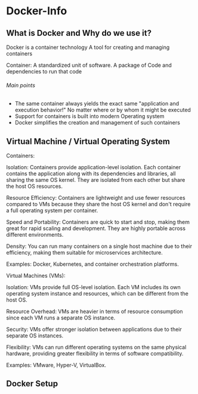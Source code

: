 # Docker-Info

<h2>What is Docker and Why do we use it?</h2>

<p>Docker is a container technology A tool for creating and managing containers </p>
<p>Container: A standardized unit of software. A package of Code and dependencies to run that code</p>

<h6>Main points</h6>
<ul>
  <li>The same container always yields the exact same "application and execution behavior!" No matter where or by whom it might be executed  </li>
  <li>Support for containers is built into modern Operating system</li>
  <li>Docker simplifies the creation and management of such containers</li>
</ul>

<h2>Virtual Machine / Virtual Operating System</h2>

<p>
Containers:

Isolation: Containers provide application-level isolation. Each container contains the application along with its dependencies and libraries, all sharing the same OS kernel. They are isolated from each other but share the host OS resources.

Resource Efficiency: Containers are lightweight and use fewer resources compared to VMs because they share the host OS kernel and don't require a full operating system per container.

Speed and Portability: Containers are quick to start and stop, making them great for rapid scaling and development. They are highly portable across different environments.

Density: You can run many containers on a single host machine due to their efficiency, making them suitable for microservices architecture.

Examples: Docker, Kubernetes, and container orchestration platforms.
</p>

<p>
  Virtual Machines (VMs):

Isolation: VMs provide full OS-level isolation. Each VM includes its own operating system instance and resources, which can be different from the host OS.

Resource Overhead: VMs are heavier in terms of resource consumption since each VM runs a separate OS instance.

Security: VMs offer stronger isolation between applications due to their separate OS instances.

Flexibility: VMs can run different operating systems on the same physical hardware, providing greater flexibility in terms of software compatibility.

Examples: VMware, Hyper-V, VirtualBox.
</p>


<h2>Docker Setup</h2>
<p></p>
